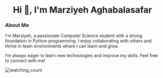 
<h1 align="center"> Hi 👋, I'm Marziyeh Aghabalasafar </h1>

### About Me

I'm Marziyeh, a passionate Computer Science student with a strong foundation in Python programming. I enjoy collaborating with others and thrive in team environments where I can learn and grow.

<!--  My expertise includes:

- <b>Programming Languages:</b> Proficient in Python
- <b>Data Science Tools:</b> Experienced with Jupyter Notebook, NumPy, Pandas, Matplotlib, Seaborn, and SciKit-Learn
- <b>Development Environments:</b> Comfortable using PyCharm

-->
I’m always eager to learn new technologies and improve my skills. Feel free to connect with me!


<img src="https://komarev.com/ghpvc/?username=MarziyehAghabalasafar&color=brightgreen" alt="watching_count" />


<!--  ![Top Languages](https://github-readme-stats.vercel.app/api/top-langs/?username=MarziyehAghabalasafar&layout=compact&theme=radical)   -->

<!--    ![GitHub Stats](https://github-readme-stats.vercel.app/api?username=MarziyehAghabalasafar&show_icons=true&theme=radical)   -->




